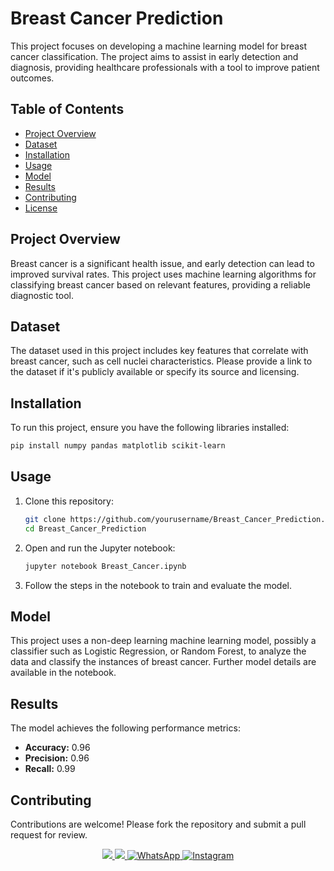 # Breast Cancer Prediction

This project focuses on developing a machine learning model for breast cancer classification. The project aims to assist in early detection and diagnosis, providing healthcare professionals with a tool to improve patient outcomes.

## Table of Contents
- [Project Overview](#project-overview)
- [Dataset](#dataset)
- [Installation](#installation)
- [Usage](#usage)
- [Model](#model)
- [Results](#results)
- [Contributing](#contributing)
- [License](#license)

## Project Overview
Breast cancer is a significant health issue, and early detection can lead to improved survival rates. This project uses machine learning algorithms for classifying breast cancer based on relevant features, providing a reliable diagnostic tool.

## Dataset
The dataset used in this project includes key features that correlate with breast cancer, such as cell nuclei characteristics. Please provide a link to the dataset if it's publicly available or specify its source and licensing.

## Installation
To run this project, ensure you have the following libraries installed:

```bash
pip install numpy pandas matplotlib scikit-learn
```

## Usage
1. Clone this repository:

   ```bash
   git clone https://github.com/yourusername/Breast_Cancer_Prediction.git
   cd Breast_Cancer_Prediction
   ```

2. Open and run the Jupyter notebook:

   ```bash
   jupyter notebook Breast_Cancer.ipynb
   ```

3. Follow the steps in the notebook to train and evaluate the model.

## Model
This project uses a non-deep learning machine learning model, possibly a classifier such as Logistic Regression,  or Random Forest, to analyze the data and classify the instances of breast cancer. Further model details are available in the notebook.

## Results
The model achieves the following performance metrics:

- **Accuracy:** 0.96
- **Precision:** 0.96
- **Recall:**   0.99

## Contributing
Contributions are welcome! Please fork the repository and submit a pull request for review.


<div align="center">
 <a href="https://www.linkedin.com/in/mohamed-mosaad-85840b254" target="_blank">
        <img src="https://img.shields.io/badge/LinkedIn-0077B5?style=for-the-badge&logo=linkedin&logoColor=white" target="_blank" />
    </a>
 <a href="mailto:muhamed.mosadd@gmail.com">
    <img src="https://img.shields.io/badge/Gmail-333333?style=for-the-badge&logo=gmail&logoColor=red" />
  </a>
   <a href="https://wa.me/201069781595" target="_blank">
      <img src="https://img.shields.io/badge/WhatsApp-25D366?style=for-the-badge&logo=whatsapp&logoColor=white" target="_blank" alt="WhatsApp">
   </a>
     </a>
   <a href="https://www.instagram.com/mmosad22" target="_blank">
      <img src="https://img.shields.io/badge/Instagram-E4405F?style=for-the-badge&logo=instagram&logoColor=white" target="_blank" alt="Instagram">
   </a>
</div>






